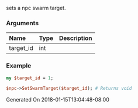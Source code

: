 sets a npc swarm target.
### Arguments
**Name**|**Type**|**Description**
:---|:---|:---
target_id|int|

### Example

```perl
my $target_id = 1;

$npc->SetSwarmTarget($target_id); # Returns void
```


Generated On 2018-01-15T13:04:48-08:00